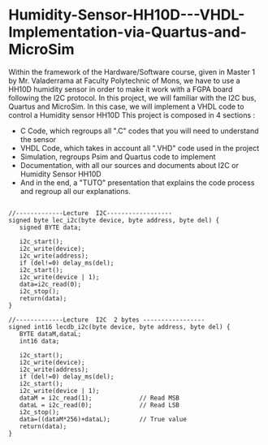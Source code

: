 # Humidity-Sensor-HH10D---VHDL-Implementation-via-Quartus-and-MicroSim
Within the framework of the Hardware/Software course, given in Master 1 by Mr. Valaderrama at Faculty Polytechnic of Mons, we have to use a HH10D humidity sensor in order to make it work with a FGPA board following the I2C protocol. 
In this project, we will familiar with the I2C bus, Quartus and MicroSim. In this case, we will implement a VHDL code to control a Humidity sensor HH10D
This project is composed in 4 sections : 
- C Code, which regroups all ".C" codes that you will need to understand the sensor 
- VHDL Code, which takes in account all ".VHD" code used in the project 
- Simulation, regroups Psim and Quartus code to implement
- Documentation, with all our sources and documents about I2C or Humidity Sensor HH10D
- And in the end, a "TUTO" presentation that explains the code process and regroup all our explanations.


```

//-------------Lecture  I2C------------------
signed byte lec_i2c(byte device, byte address, byte del) {
   signed BYTE data;

   i2c_start();
   i2c_write(device);
   i2c_write(address);
   if (del!=0) delay_ms(del);
   i2c_start();
   i2c_write(device | 1);
   data=i2c_read(0);
   i2c_stop();
   return(data);
}

//-------------Lecture  I2C  2 bytes -----------------
signed int16 lecdb_i2c(byte device, byte address, byte del) {
   BYTE dataM,dataL;
   int16 data;

   i2c_start();
   i2c_write(device);
   i2c_write(address);
   if (del!=0) delay_ms(del);
   i2c_start();
   i2c_write(device | 1);
   dataM = i2c_read(1);				// Read MSB
   dataL = i2c_read(0);				// Read LSB
   i2c_stop();
   data=((dataM*256)+dataL);		// True value
   return(data);
}



